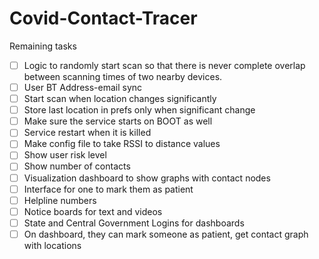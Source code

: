 # Covid-Contact-Tracer
Remaining tasks
- [ ] Logic to randomly start scan so that there is never complete overlap between scanning times of two nearby devices.
- [ ] User BT Address-email sync
- [ ] Start scan when location changes significantly
- [ ] Store last location in prefs only when significant change
- [ ] Make sure the service starts on BOOT as well
- [ ] Service restart when it is killed
- [ ] Make config file to take RSSI to distance values
- [ ] Show user risk level
- [ ] Show number of contacts
- [ ] Visualization dashboard to show graphs with contact nodes
- [ ] Interface for one to mark them as patient
- [ ] Helpline numbers
- [ ] Notice boards for text and videos
- [ ] State and Central Government Logins for dashboards
- [ ] On dashboard, they can mark someone as patient, get contact graph with locations
